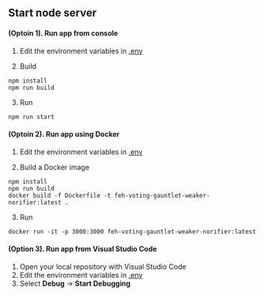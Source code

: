 ## Start node server
#### (Optoin 1). Run app from console
1. Edit the environment variables in [.env](.env)

2.  Build
```
npm install
npm run build
```

3.  Run
```
npm run start
```

#### (Optoin 2). Run app using Docker
1. Edit the environment variables in [.env](.env)

2.  Build a Docker image
```
npm install
npm run build
docker build -f Dockerfile -t feh-voting-gauntlet-weaker-norifier:latest .
```

3.  Run
```
docker run -it -p 3000:3000 feh-voting-gauntlet-weaker-norifier:latest
```

#### (Option 3). Run app from Visual Studio Code
1. Open your local repository with Visual Studio Code
1.  Edit the environment variables in [.env](.env)
1. Select **Debug** -> **Start Debugging**
